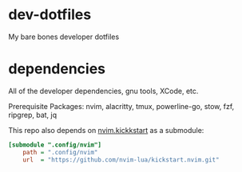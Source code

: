 # dev-dotfiles
My bare bones developer dotfiles

# dependencies
All of the developer dependencies, gnu tools, XCode, etc.

Prerequisite Packages: nvim, alacritty, tmux, powerline-go, stow, fzf, ripgrep, bat, jq

This repo also depends on [nvim.kickkstart](https://github.com/nvim-lua/kickstart.nvim) as a submodule:
```ini
[submodule ".config/nvim"]
	path = ".config/nvim"
	url  = "https://github.com/nvim-lua/kickstart.nvim.git"
```
